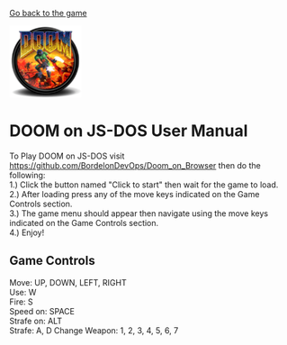 [Go back to the game](https://github.com/BordelonDevOps/Doom_on_Browser)

<img src="android-chrome-192x192.png" width="128px" height="128px">

# DOOM on JS-DOS User Manual
To Play DOOM on JS-DOS visit https://github.com/BordelonDevOps/Doom_on_Browser then do the following:<br>
1.) Click the button named "Click to start" then wait for the game to load.<br>
2.) After loading press any of the move keys indicated on the Game Controls section.<br>
3.) The game menu should appear then navigate using the move keys indicated on the Game Controls section.<br>
4.) Enjoy!

## Game Controls
Move: UP, DOWN, LEFT, RIGHT<br>
Use: W<br>
Fire: S<br>
Speed on: SPACE<br>
Strafe on: ALT<br>
Strafe: A, D
Change Weapon: 1, 2, 3, 4, 5, 6, 7

